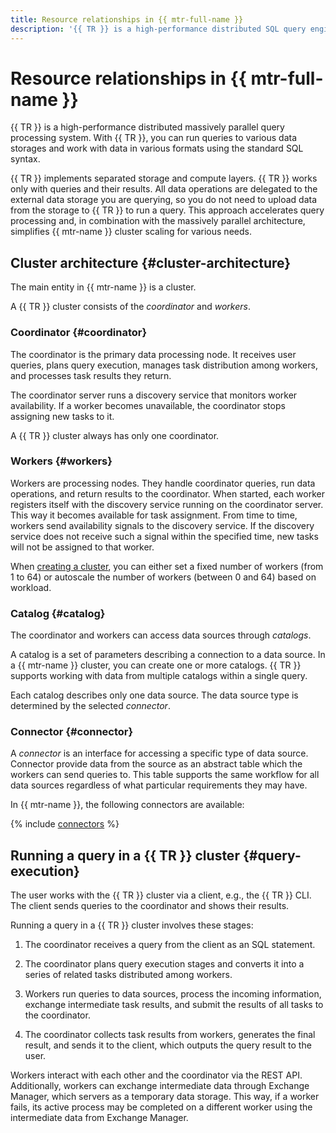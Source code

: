 ```yaml
---
title: Resource relationships in {{ mtr-full-name }}
description: '{{ TR }} is a high-performance distributed SQL query engine. With {{ mtr-name }}, you can run queries to various data storages and work with data in various formats using the standard SQL syntax. The main entity {{ mtr-name }} operates is a cluster.'
---
```


# Resource relationships in {{ mtr-full-name }}

{{ TR }} is a high-performance distributed massively parallel query processing system. With {{ TR }}, you can run queries to various data storages and work with data in various formats using the standard SQL syntax.

{{ TR }} implements separated storage and compute layers. {{ TR }} works only with queries and their results. All data operations are delegated to the external data storage you are querying, so you do not need to upload data from the storage to {{ TR }} to run a query. This approach accelerates query processing and, in combination with the massively parallel architecture, simplifies {{ mtr-name }} cluster scaling for various needs.

## Cluster architecture {#cluster-architecture}

The main entity in {{ mtr-name }} is a cluster.

A {{ TR }} cluster consists of the _coordinator_ and _workers_.

### Coordinator {#coordinator}

The coordinator is the primary data processing node. It receives user queries, plans query execution, manages task distribution among workers, and processes task results they return.

The coordinator server runs a discovery service that monitors worker availability. If a worker becomes unavailable, the coordinator stops assigning new tasks to it.

A {{ TR }} cluster always has only one coordinator.

### Workers {#workers}

Workers are processing nodes. They handle coordinator queries, run data operations, and return results to the coordinator. When started, each worker registers itself with the discovery service running on the coordinator server. This way it becomes available for task assignment. From time to time, workers send availability signals to the discovery service. If the discovery service does not receive such a signal within the specified time, new tasks will not be assigned to that worker.

When [creating a cluster](../operations/cluster-create.md), you can either set a fixed number of workers (from 1 to 64) or autoscale the number of workers (between 0 and 64) based on workload.

### Catalog {#catalog}

The coordinator and workers can access data sources through _catalogs_.

A catalog is a set of parameters describing a connection to a data source. In a {{ mtr-name }} cluster, you can create one or more catalogs. {{ TR }} supports working with data from multiple catalogs within a single query.

Each catalog describes only one data source. The data source type is determined by the selected _connector_.

### Connector {#connector}

A _connector_ is an interface for accessing a specific type of data source. Connector provide data from the source as an abstract table which the workers can send queries to. This table supports the same workflow for all data sources regardless of what particular requirements they may have.

In {{ mtr-name }}, the following connectors are available:

{% include [connectors](../../_includes/managed-trino/connector-list.md) %}

## Running a query in a {{ TR }} cluster {#query-execution}

The user works with the {{ TR }} cluster via a client, e.g., the {{ TR }} CLI. The client sends queries to the coordinator and shows their results.

Running a query in a {{ TR }} cluster involves these stages:

1. The coordinator receives a query from the client as an SQL statement.

1. The coordinator plans query execution stages and converts it into a series of related tasks distributed among workers.

1. Workers run queries to data sources, process the incoming information, exchange intermediate task results, and submit the results of all tasks to the coordinator.

1. The coordinator collects task results from workers, generates the final result, and sends it to the client, which outputs the query result to the user.

Workers interact with each other and the coordinator via the REST API. Additionally, workers can exchange intermediate data through Exchange Manager, which servers as a temporary data storage. This way, if a worker fails, its active process may be completed on a different worker using the intermediate data from Exchange Manager.
